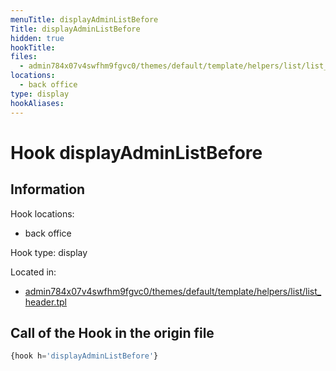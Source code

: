 ```yaml
---
menuTitle: displayAdminListBefore
Title: displayAdminListBefore
hidden: true
hookTitle: 
files:
  - admin784x07v4swfhm9fgvc0/themes/default/template/helpers/list/list_header.tpl
locations:
  - back office
type: display
hookAliases:
---
```


# Hook displayAdminListBefore

## Information

Hook locations: 
  - back office

Hook type: display

Located in: 
  - [admin784x07v4swfhm9fgvc0/themes/default/template/helpers/list/list_header.tpl](https://github.com/PrestaShop/PrestaShop/blob/8.0.x/admin784x07v4swfhm9fgvc0/themes/default/template/helpers/list/list_header.tpl)

## Call of the Hook in the origin file

```php
{hook h='displayAdminListBefore'}
```